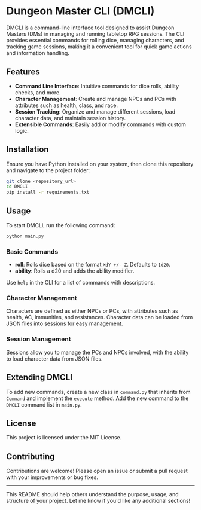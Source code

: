 # Dungeon Master CLI (DMCLI)

DMCLI is a command-line interface tool designed to assist Dungeon Masters (DMs) in managing and running tabletop RPG sessions. The CLI provides essential commands for rolling dice, managing characters, and tracking game sessions, making it a convenient tool for quick game actions and information handling.

## Features

- **Command Line Interface**: Intuitive commands for dice rolls, ability checks, and more.
- **Character Management**: Create and manage NPCs and PCs with attributes such as health, class, and race.
- **Session Tracking**: Organize and manage different sessions, load character data, and maintain session history.
- **Extensible Commands**: Easily add or modify commands with custom logic.

## Installation

Ensure you have Python installed on your system, then clone this repository and navigate to the project folder:

```bash
git clone <repository_url>
cd DMCLI
pip install -r requirements.txt
```

## Usage

To start DMCLI, run the following command:

```bash
python main.py
```

### Basic Commands

- **roll**: Rolls dice based on the format `XdY +/- Z`. Defaults to `1d20`.
- **ability**: Rolls a d20 and adds the ability modifier.

Use `help` in the CLI for a list of commands with descriptions.

### Character Management

Characters are defined as either NPCs or PCs, with attributes such as health, AC, immunities, and resistances. Character data can be loaded from JSON files into sessions for easy management.

### Session Management

Sessions allow you to manage the PCs and NPCs involved, with the ability to load character data from JSON files.

## Extending DMCLI

To add new commands, create a new class in `command.py` that inherits from `Command` and implement the `execute` method. Add the new command to the `DMCLI` command list in `main.py`.

## License

This project is licensed under the MIT License.

## Contributing

Contributions are welcome! Please open an issue or submit a pull request with your improvements or bug fixes.

--- 

This README should help others understand the purpose, usage, and structure of your project. Let me know if you'd like any additional sections!